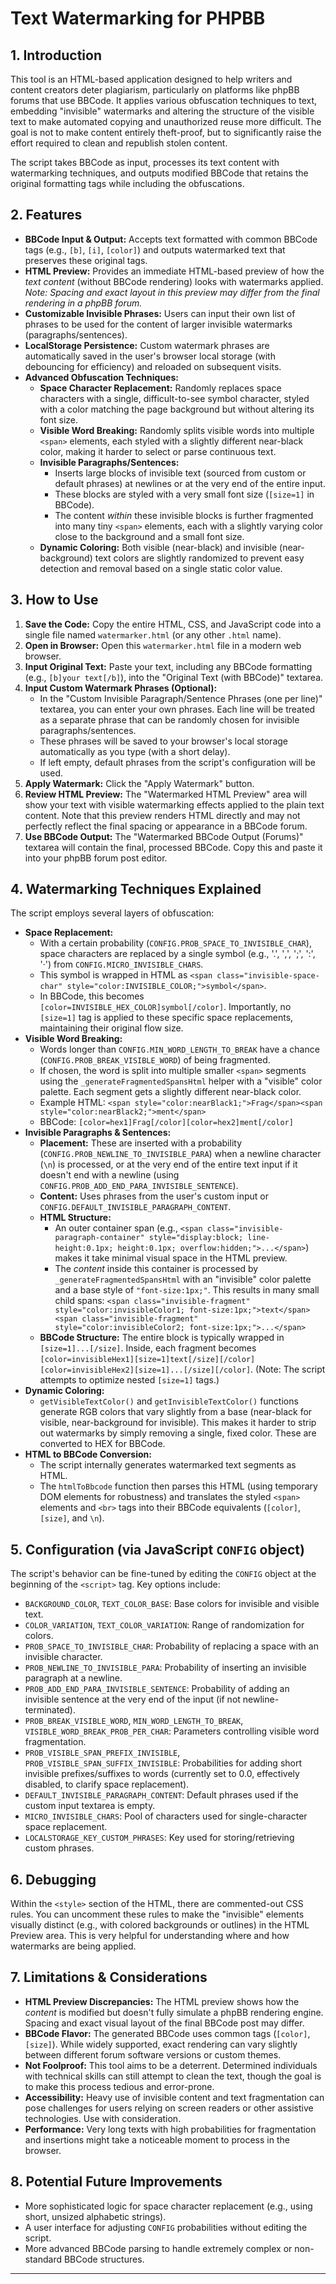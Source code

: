 # Text Watermarking for PHPBB
## 1. Introduction

This tool is an HTML-based application designed to help writers and content creators deter plagiarism, particularly on platforms like phpBB forums that use BBCode. It applies various obfuscation techniques to text, embedding "invisible" watermarks and altering the structure of the visible text to make automated copying and unauthorized reuse more difficult. The goal is not to make content entirely theft-proof, but to significantly raise the effort required to clean and republish stolen content.

The script takes BBCode as input, processes its text content with watermarking techniques, and outputs modified BBCode that retains the original formatting tags while including the obfuscations.

## 2. Features

* **BBCode Input & Output:** Accepts text formatted with common BBCode tags (e.g., `[b]`, `[i]`, `[color]`) and outputs watermarked text that preserves these original tags.
* **HTML Preview:** Provides an immediate HTML-based preview of how the *text content* (without BBCode rendering) looks with watermarks applied. *Note: Spacing and exact layout in this preview may differ from the final rendering in a phpBB forum.*
* **Customizable Invisible Phrases:** Users can input their own list of phrases to be used for the content of larger invisible watermarks (paragraphs/sentences).
* **LocalStorage Persistence:** Custom watermark phrases are automatically saved in the user's browser local storage (with debouncing for efficiency) and reloaded on subsequent visits.
* **Advanced Obfuscation Techniques:**
    * **Space Character Replacement:** Randomly replaces space characters with a single, difficult-to-see symbol character, styled with a color matching the page background but without altering its font size.
    * **Visible Word Breaking:** Randomly splits visible words into multiple `<span>` elements, each styled with a slightly different near-black color, making it harder to select or parse continuous text.
    * **Invisible Paragraphs/Sentences:**
        * Inserts large blocks of invisible text (sourced from custom or default phrases) at newlines or at the very end of the entire input.
        * These blocks are styled with a very small font size (`[size=1]` in BBCode).
        * The content *within* these invisible blocks is further fragmented into many tiny `<span>` elements, each with a slightly varying color close to the background and a small font size.
    * **Dynamic Coloring:** Both visible (near-black) and invisible (near-background) text colors are slightly randomized to prevent easy detection and removal based on a single static color value.

## 3. How to Use

1.  **Save the Code:** Copy the entire HTML, CSS, and JavaScript code into a single file named `watermarker.html` (or any other `.html` name).
2.  **Open in Browser:** Open this `watermarker.html` file in a modern web browser.
3.  **Input Original Text:** Paste your text, including any BBCode formatting (e.g., `[b]your text[/b]`), into the "Original Text (with BBCode)" textarea.
4.  **Input Custom Watermark Phrases (Optional):**
    * In the "Custom Invisible Paragraph/Sentence Phrases (one per line)" textarea, you can enter your own phrases. Each line will be treated as a separate phrase that can be randomly chosen for invisible paragraphs/sentences.
    * These phrases will be saved to your browser's local storage automatically as you type (with a short delay).
    * If left empty, default phrases from the script's configuration will be used.
5.  **Apply Watermark:** Click the "Apply Watermark" button.
6.  **Review HTML Preview:** The "Watermarked HTML Preview" area will show your text with visible watermarking effects applied to the plain text content. Note that this preview renders HTML directly and may not perfectly reflect the final spacing or appearance in a BBCode forum.
7.  **Use BBCode Output:** The "Watermarked BBCode Output (Forums)" textarea will contain the final, processed BBCode. Copy this and paste it into your phpBB forum post editor.

## 4. Watermarking Techniques Explained

The script employs several layers of obfuscation:

* **Space Replacement:**
    * With a certain probability (`CONFIG.PROB_SPACE_TO_INVISIBLE_CHAR`), space characters are replaced by a single symbol (e.g., '.', '‚', ';', ':', '·') from `CONFIG.MICRO_INVISIBLE_CHARS`.
    * This symbol is wrapped in HTML as `<span class="invisible-space-char" style="color:INVISIBLE_COLOR;">symbol</span>`.
    * In BBCode, this becomes `[color=INVISIBLE_HEX_COLOR]symbol[/color]`. Importantly, no `[size=1]` tag is applied to these specific space replacements, maintaining their original flow size.
* **Visible Word Breaking:**
    * Words longer than `CONFIG.MIN_WORD_LENGTH_TO_BREAK` have a chance (`CONFIG.PROB_BREAK_VISIBLE_WORD`) of being fragmented.
    * If chosen, the word is split into multiple smaller `<span>` segments using the `_generateFragmentedSpansHtml` helper with a "visible" color palette. Each segment gets a slightly different near-black color.
    * Example HTML: `<span style="color:nearBlack1;">Frag</span><span style="color:nearBlack2;">ment</span>`
    * BBCode: `[color=hex1]Frag[/color][color=hex2]ment[/color]`
* **Invisible Paragraphs & Sentences:**
    * **Placement:** These are inserted with a probability (`CONFIG.PROB_NEWLINE_TO_INVISIBLE_PARA`) when a newline character (`\n`) is processed, or at the very end of the entire text input if it doesn't end with a newline (using `CONFIG.PROB_ADD_END_PARA_INVISIBLE_SENTENCE`).
    * **Content:** Uses phrases from the user's custom input or `CONFIG.DEFAULT_INVISIBLE_PARAGRAPH_CONTENT`.
    * **HTML Structure:**
        * An outer container span (e.g., `<span class="invisible-paragraph-container" style="display:block; line-height:0.1px; height:0.1px; overflow:hidden;">...</span>`) makes it take minimal visual space in the HTML preview.
        * The *content* inside this container is processed by `_generateFragmentedSpansHtml` with an "invisible" color palette and a base style of `"font-size:1px;"`. This results in many small child spans: `<span class="invisible-fragment" style="color:invisibleColor1; font-size:1px;">text</span><span class="invisible-fragment" style="color:invisibleColor2; font-size:1px;">...</span>`
    * **BBCode Structure:** The entire block is typically wrapped in `[size=1]...[/size]`. Inside, each fragment becomes `[color=invisibleHex1][size=1]text[/size][/color][color=invisibleHex2][size=1]...[/size][/color]`. (Note: The script attempts to optimize nested `[size=1]` tags.)
* **Dynamic Coloring:**
    * `getVisibleTextColor()` and `getInvisibleTextColor()` functions generate RGB colors that vary slightly from a base (near-black for visible, near-background for invisible). This makes it harder to strip out watermarks by simply removing a single, fixed color. These are converted to HEX for BBCode.
* **HTML to BBCode Conversion:**
    * The script internally generates watermarked text segments as HTML.
    * The `htmlToBbcode` function then parses this HTML (using temporary DOM elements for robustness) and translates the styled `<span>` elements and `<br>` tags into their BBCode equivalents (`[color]`, `[size]`, and `\n`).

## 5. Configuration (via JavaScript `CONFIG` object)

The script's behavior can be fine-tuned by editing the `CONFIG` object at the beginning of the `<script>` tag. Key options include:

* `BACKGROUND_COLOR`, `TEXT_COLOR_BASE`: Base colors for invisible and visible text.
* `COLOR_VARIATION`, `TEXT_COLOR_VARIATION`: Range of randomization for colors.
* `PROB_SPACE_TO_INVISIBLE_CHAR`: Probability of replacing a space with an invisible character.
* `PROB_NEWLINE_TO_INVISIBLE_PARA`: Probability of inserting an invisible paragraph at a newline.
* `PROB_ADD_END_PARA_INVISIBLE_SENTENCE`: Probability of adding an invisible sentence at the very end of the input (if not newline-terminated).
* `PROB_BREAK_VISIBLE_WORD`, `MIN_WORD_LENGTH_TO_BREAK`, `VISIBLE_WORD_BREAK_PROB_PER_CHAR`: Parameters controlling visible word fragmentation.
* `PROB_VISIBLE_SPAN_PREFIX_INVISIBLE`, `PROB_VISIBLE_SPAN_SUFFIX_INVISIBLE`: Probabilities for adding short invisible prefixes/suffixes to words (currently set to 0.0, effectively disabled, to clarify space replacement).
* `DEFAULT_INVISIBLE_PARAGRAPH_CONTENT`: Default phrases used if the custom input textarea is empty.
* `MICRO_INVISIBLE_CHARS`: Pool of characters used for single-character space replacement.
* `LOCALSTORAGE_KEY_CUSTOM_PHRASES`: Key used for storing/retrieving custom phrases.

## 6. Debugging

Within the `<style>` section of the HTML, there are commented-out CSS rules. You can uncomment these rules to make the "invisible" elements visually distinct (e.g., with colored backgrounds or outlines) in the HTML Preview area. This is very helpful for understanding where and how watermarks are being applied.

## 7. Limitations & Considerations

* **HTML Preview Discrepancies:** The HTML preview shows how the *content* is modified but doesn't fully simulate a phpBB rendering engine. Spacing and exact visual layout of the final BBCode post may differ.
* **BBCode Flavor:** The generated BBCode uses common tags (`[color]`, `[size]`). While widely supported, exact rendering can vary slightly between different forum software versions or custom themes.
* **Not Foolproof:** This tool aims to be a deterrent. Determined individuals with technical skills can still attempt to clean the text, though the goal is to make this process tedious and error-prone.
* **Accessibility:** Heavy use of invisible content and text fragmentation can pose challenges for users relying on screen readers or other assistive technologies. Use with consideration.
* **Performance:** Very long texts with high probabilities for fragmentation and insertions might take a noticeable moment to process in the browser.

## 8. Potential Future Improvements

* More sophisticated logic for space character replacement (e.g., using short, unsized alphabetic strings).
* A user interface for adjusting `CONFIG` probabilities without editing the script.
* More advanced BBCode parsing to handle extremely complex or non-standard BBCode structures.

---
